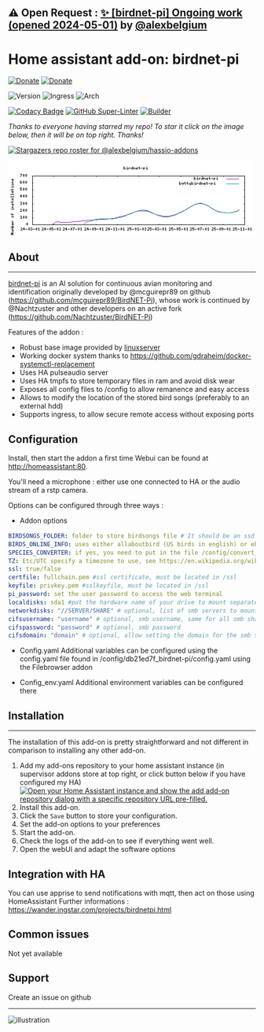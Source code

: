 ## &#9888; Open Request : [✨ [birdnet-pi] Ongoing work (opened 2024-05-01)](https://github.com/alexbelgium/hassio-addons/issues/1371) by [@alexbelgium](https://github.com/alexbelgium)
# Home assistant add-on: birdnet-pi

[![Donate][paypal-badge]](https://www.paypal.com/donate/?hosted_button_id=DZFULJZTP3UQA)
[![Donate][donation-badge]](https://www.buymeacoffee.com/alexbelgium)

![Version](https://img.shields.io/badge/dynamic/json?label=Version&query=%24.version&url=https%3A%2F%2Fraw.githubusercontent.com%2Falexbelgium%2Fhassio-addons%2Fmaster%2Fbirdnet-pi%2Fconfig.json)
![Ingress](https://img.shields.io/badge/dynamic/json?label=Ingress&query=%24.ingress&url=https%3A%2F%2Fraw.githubusercontent.com%2Falexbelgium%2Fhassio-addons%2Fmaster%2Fbirdnet-pi%2Fconfig.json)
![Arch](https://img.shields.io/badge/dynamic/json?color=success&label=Arch&query=%24.arch&url=https%3A%2F%2Fraw.githubusercontent.com%2Falexbelgium%2Fhassio-addons%2Fmaster%2Fbirdnet-pi%2Fconfig.json)

[![Codacy Badge](https://app.codacy.com/project/badge/Grade/9c6cf10bdbba45ecb202d7f579b5be0e)](https://www.codacy.com/gh/alexbelgium/hassio-addons/dashboard?utm_source=github.com&utm_medium=referral&utm_content=alexbelgium/hassio-addons&utm_campaign=Badge_Grade)
[![GitHub Super-Linter](https://img.shields.io/github/actions/workflow/status/alexbelgium/hassio-addons/weekly-supelinter.yaml?label=Lint%20code%20base)](https://github.com/alexbelgium/hassio-addons/actions/workflows/weekly-supelinter.yaml)
[![Builder](https://img.shields.io/github/actions/workflow/status/alexbelgium/hassio-addons/onpush_builder.yaml?label=Builder)](https://github.com/alexbelgium/hassio-addons/actions/workflows/onpush_builder.yaml)

[donation-badge]: https://img.shields.io/badge/Buy%20me%20a%20coffee-%23d32f2f?logo=buy-me-a-coffee&style=flat&logoColor=white
[paypal-badge]: https://img.shields.io/badge/Buy%20me%20a%20coffee%20with%20Paypal-0070BA?logo=paypal&style=flat&logoColor=white

_Thanks to everyone having starred my repo! To star it click on the image below, then it will be on top right. Thanks!_

[![Stargazers repo roster for @alexbelgium/hassio-addons](https://raw.githubusercontent.com/alexbelgium/hassio-addons/master/.github/stars2.svg)](https://github.com/alexbelgium/hassio-addons/stargazers)

![downloads evolution](https://raw.githubusercontent.com/alexbelgium/hassio-addons/master/birdnet-pi/stats.png)

## About

---

[birdnet-pi](https://github.com/Nachtzuster/BirdNET-Pi) is an AI solution for continuous avian monitoring and identification originally developed by @mcguirepr89 on github (https://github.com/mcguirepr89/BirdNET-Pi), whose work is continued by @Nachtzuster and other developers on an active fork (https://github.com/Nachtzuster/BirdNET-Pi)

Features of the addon :
- Robust base image provided by [linuxserver](https://github.com/linuxserver/docker-baseimage-debian)
- Working docker system thanks to https://github.com/gdraheim/docker-systemctl-replacement
- Uses HA pulseaudio server
- Uses HA tmpfs to store temporary files in ram and avoid disk wear
- Exposes all config files to /config to allow remanence and easy access
- Allows to modify the location of the stored bird songs (preferably to an external hdd)
- Supports ingress, to allow secure remote access without exposing ports

## Configuration

Install, then start the addon a first time
Webui can be found at <http://homeassistant:80>.

You'll need a microphone : either use one connected to HA or the audio stream of a rstp camera.

Options can be configured through three ways :

- Addon options

```yaml
BIRDSONGS_FOLDER: folder to store birdsongs file # It should be an ssd if you want to avoid clogging of analysis
BIRDS_ONLINE_INFO: uses either allaboutbird (US birds in english) or ebird (universal and translated) to provide online information
SPECIES_CONVERTER: if yes, you need to put in the file /config/convert_species_list.txt the list of species you want to convert (example : Falco subbuteo_Faucon hobereau;Falco tinnunculus_Faucon Crécerelle). It will convert on the fly the specie when detected
TZ: Etc/UTC specify a timezone to use, see https://en.wikipedia.org/wiki/List_of_tz_database_time_zones#List
ssl: true/false
certfile: fullchain.pem #ssl certificate, must be located in /ssl
keyfile: privkey.pem #sslkeyfile, must be located in /ssl
pi_password: set the user password to access the web terminal
localdisks: sda1 #put the hardware name of your drive to mount separated by commas, or its label. ex. sda1, sdb1, MYNAS...
networkdisks: "//SERVER/SHARE" # optional, list of smb servers to mount, separated by commas
cifsusername: "username" # optional, smb username, same for all smb shares
cifspassword: "password" # optional, smb password
cifsdomain: "domain" # optional, allow setting the domain for the smb share
```

- Config.yaml
Additional variables can be configured using the config.yaml file found in /config/db21ed7f_birdnet-pi/config.yaml using the Filebrowser addon

- Config_env.yaml
Additional environment variables can be configured there

## Installation

---

The installation of this add-on is pretty straightforward and not different in comparison to installing any other add-on.

1. Add my add-ons repository to your home assistant instance (in supervisor addons store at top right, or click button below if you have configured my HA)
   [![Open your Home Assistant instance and show the add add-on repository dialog with a specific repository URL pre-filled.](https://my.home-assistant.io/badges/supervisor_add_addon_repository.svg)](https://my.home-assistant.io/redirect/supervisor_add_addon_repository/?repository_url=https%3A%2F%2Fgithub.com%2Falexbelgium%2Fhassio-addons)
1. Install this add-on.
1. Click the `Save` button to store your configuration.
1. Set the add-on options to your preferences
1. Start the add-on.
1. Check the logs of the add-on to see if everything went well.
1. Open the webUI and adapt the software options

## Integration with HA

You can use apprise to send notifications with mqtt, then act on those using HomeAssistant
Further informations : https://wander.ingstar.com/projects/birdnetpi.html

## Common issues

Not yet available

## Support

Create an issue on github

---

![illustration](https://raw.githubusercontent.com/tphakala/birdnet-pi/main/doc/birdnet-pi-dashboard.webp)
